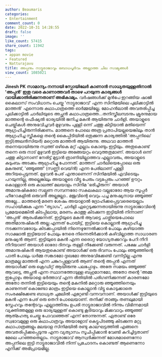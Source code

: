 ```yaml
---
author: Beaumaris
categories:
- Entertainment
comment_count: 0
date: 2022-10-31 14:28:55
draft: false
image: ''
like_count: 57415
share_count: 11942
tags:
- appan movie
- Featured
- Natturajavu
title: അപ്പനും നാട്ടുരാജാവും ബോധപൂർവം അല്ലാത്ത ചില സാമ്യങ്ങൾ
view_count: 1085021
---
```


**Jinesh PK** **സാമാന്യം നന്നായി സ്പോയിലേർ കാണാൻ സാധ്യതയുള്ളതിനാൽ 'അപ്പൻ' ഇതു വരെ കാണാത്തവർ താഴെ പറയുന്ന കാര്യങ്ങൾ വായിക്കാതിരിക്കുന്നതാണ് അഭികാമ്യം.** വർഷങ്ങൾക്ക് മുൻപേ ഇറങ്ങിയ ഷാജി കൈലാസ് സംവിധാനം ചെയ്ത 'നാട്ടുരാജാവ്' എന്ന സിനിമയിലെ പുലിക്കാട്ടിൽ മാത്തൻ' എന്നൊരു കഥാപാത്രത്തെ ഓർമ്മയില്ലേ. മോഹൻലാൽ അവതരിപ്പിച്ച പുലിക്കാട്ടിൽ ചാർലിയുടെ അച്ഛൻ കഥാപാത്രത്തെ...തനിസ്ത്രീലമ്പടനും ക്രൂരനുമായ മാത്തന്റെ ഒഫീഷ്യൽ ഭാര്യയിൽ ജനിച്ച മകൻ ആയിരുന്നു ചാർളി. അയാളുടെ ചെയ്തികൾ അനുഭവിച്ചവർ മുഴുവനും പുള്ളി ഒന്ന് ചത്തു കിട്ടിയാൽ മതിയെന്ന് ആഗ്രഹിച്ചിരുന്നിരിക്കണം. മാത്തനെ പോലെ അത്ര പ്രതാപിയല്ലയെങ്കിലും താൻ ആഗ്രഹിച്ച സ്ത്രീകളെ തന്റെ കൈപ്പിടിയിൽ ഒതുക്കുന്ന കാര്യത്തിൽ 'അപ്പനിലെ' ഇട്ടി(അലൻസിയർ) മറ്റൊരു മാത്തൻ ആയിരുന്നു. അഥവാ മാത്തൻ തന്നെയായിരുന്നു സ്വത്ത് ഒഴികെ മറ്റ്‌ എല്ലാം കൊണ്ടും ഇട്ടിയും. അതുകൊണ്ട് തന്നെ ഒരു നാട് മുഴുവൻ ഇട്ടിയെ അങ്ങേയറ്റം വെറുത്തതുമാണ്. അയാൾ ഒന്ന് ചത്തു കിട്ടാനാണ് നേരിട്ട് മുട്ടാൻ ത്രാണിയില്ലാത്തവ എല്ലാവരും, അയാളുടെ കുടുംബം അടക്കം ആഗ്രഹിച്ചു പോന്നത്. മാത്തന് ചാർലിയെപ്പോലെ ഒരു മകനുണ്ട്, 'ഞ്ഞൂഞ്ഞ്' (സണ്ണി വെയ്ൻ) എന്ന പേരിലാണ് പുള്ളി അറിയപ്പെടുന്നത്. മുഴുവൻ പേര് എന്താണെന്ന് സിനിമയിൽ എവിടെയും പറയുന്നില്ല, അല്ലെങ്കിലും അയാളുടെ വീട്ടു പേരും വട്ടപ്പേരും പറഞ്ഞ് ഊറ്റം കൊള്ളാൻ ഒരു കാലത്ത് മലയാളം സിനിമ 'ഭരിച്ചിരുന്ന' അയാൾ അമാനുഷികരോ സല്ഗുണ സമ്പന്നരോ സകലകലാ വല്ലഭാരോ ആയ സൂപ്പർ ഹീറോകളിൽ ഒരുവൻ അല്ലല്ലോ.. മജുവിന്റെ വെറും പച്ച മനുഷ്യനായ ഞ്ഞൂഞ്ഞ് അല്ലേ... മാത്തന്റെ മരണ ശേഷം അയാളാൽ ദ്രോഹിക്കപ്പെട്ടവരെയെല്ലാം സഹായിക്കുക എന്ന "ത്യാഗം", ചാർളി ഏറ്റെടുക്കുന്നതായിരുന്നു നാട്ടുരാജാവിന്റെ പ്രമേയമെങ്കിൽ കിടപ്പിലായ, മരണം കാത്തു കിടക്കുന്ന ഇട്ടിയിൽ നിന്നാണ് 'അപ്പൻ' ആരംഭിക്കുന്നത്. ഇട്ടിയുടെ മകൻ ആവട്ടെ ചാര്ലിയെപോലെ അതിമാനുഷികൻ അല്ല എന്നത് പോയിട്ട്, ഇട്ടിയെ കൊല്ലാൻ ആഗ്രഹിച്ചു നടക്കുന്നവരോടും കിടക്കപ്പായിൽ നിന്നെഴുന്നേൽക്കാൻ പോലും കഴിയാത്ത സാക്ഷാൽ ഇട്ടിയോട് പോലും നേരെ നിന്നെതിർക്കാൻ കഴിവില്ലാത്ത സാധാരണ മനുഷ്യൻ ആണ്. ഇട്ടിയുടെ മകൻ എന്ന ഒരൊറ്റ യോഗ്യതക്കുറവും പേറി നീറി നീറിയാണ് അയാൾ ഓരോ ദിനവും തള്ളി നീക്കേണ്ടി വരുന്നത്. പക്ഷേ ചാർളി അമാനുഷികൻ ആയതുകൊണ്ട് അയാൾക്ക് ഒരു ദിവസം പോലും ഞ്ഞൂഞ്ഞിന്റെ പാതി പോലും ധർമ്മ സങ്കടമോ ദുഃഖമോ അനുഭവിക്കേണ്ടി വന്നിട്ടില്ല എന്നു മാത്രമല്ല മാത്തൻ എന്ന ചങ്കുറപ്പുള്ളവൻ ആണ് തന്റെ അപ്പൻ എന്നത് അയാൾക്ക് ഒരു ക്രെഡിറ്റ് ആയിരുന്നു പലപ്പോഴും. അതേ സമയം ഞ്ഞൂഞ്ഞ് ആവട്ടെ, അച്ഛൻ എന്ന സ്ഥാനത്തോടുള്ള ബഹുമാനമോ, അതോ തന്റെ 'അമ്മ ഇപ്പോഴും അയാളെ ഭർത്താവ് എന്ന രീതിയിൽ പരിഗണിക്കുന്നത് കാരണമോ അതോ തന്നിൽ ഇട്ടിയെയും തന്റെ മകനിൽ മറ്റൊരു ഞ്ഞൂഞ്ഞിനെയും കാണുന്നത് കൊണ്ടോ മാത്രം ഇട്ടിയെ കൊല്ലാൻ വിട്ടു കൊടുക്കാതെ സംരക്ഷിക്കേണ്ട ബാധ്യത ചുമലിൽ ഏറ്റേണ്ടി വന്നവനാണ്. അയാൾക്ക് ഇട്ടിയുടെ മകൻ എന്ന പേര് ഒരു തെറി പോലെയാണ്. തനിക്ക് താങ്ങും തണലുമായി സ്നേഹവും തന്റേടവും എല്ലാത്തിനും ഉപരി നാട്ടുരാജാവിൽ നിന്നും വിഭിന്നമായി വ്യക്തിത്തമുള്ള ഒരു ഭാര്യയുള്ളത് കൊണ്ടു കൂടിയാവും മിക്കവാറും ഞ്ഞൂഞ്ഞ് ആത്‍മഹത്യ ചെയ്തു പോവാഞ്ഞത് എന്ന് തോന്നുന്നത്. ഏതാണ്ട് ഒരേ സ്വഭാവമുള്ള ഒരു കഥാപാത്രവും അയാളോട് കെട്ടുപിടഞ്ഞു കിടക്കുന്ന മറ്റു കഥാപാത്രങ്ങളും മലയാള സിനിമയിൽ രണ്ടു കാലഘട്ടത്തിൽ എങ്ങനെ അവതരിപ്പിക്കപ്പെടുന്നു എന്ന വ്യത്യാസം സൂചിപ്പിക്കാൻ വേണ്ടി കുറിച്ചിട്ടതാണ് മേലെ പറഞ്ഞതെല്ലാം. നാട്ടുരാജാവ് ആസ്വദിക്കുന്നത് മോശമാണെന്നോ അപ്പനിലെ ഇട്ടി നാട്ടുരാജാവിൽ നിന്ന് പ്രചോദനം കൊണ്ടത് ആണെന്നോ എനിക്ക് അഭിപ്രായമില്ല.